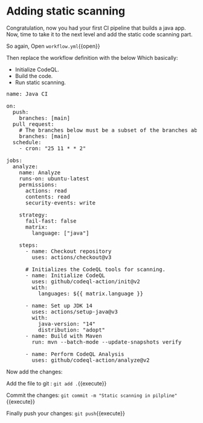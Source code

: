 # Adding static scanning

Congratulation, now you had your first CI pipeline that builds a java app.
Now, time to take it to the next level and add the static code scanning part.

So again, Open `workflow.yml`{{open}}

Then replace the workflow definition with the below
Which basically:

- Initialize CodeQL.
- Build the code.
- Run static scanning.

<pre class="file" data-filename="workflow.yml" data-target="prepend">
name: Java CI

on:
  push:
    branches: [main]
  pull_request:
    # The branches below must be a subset of the branches above
    branches: [main]
  schedule:
    - cron: "25 11 * * 2"

jobs:
  analyze:
    name: Analyze
    runs-on: ubuntu-latest
    permissions:
      actions: read
      contents: read
      security-events: write

    strategy:
      fail-fast: false
      matrix:
        language: ["java"]

    steps:
      - name: Checkout repository
        uses: actions/checkout@v3

      # Initializes the CodeQL tools for scanning.
      - name: Initialize CodeQL
        uses: github/codeql-action/init@v2
        with:
          languages: ${{ matrix.language }}

      - name: Set up JDK 14
        uses: actions/setup-java@v3
        with:
          java-version: "14"
          distribution: "adopt"
      - name: Build with Maven
        run: mvn --batch-mode --update-snapshots verify

      - name: Perform CodeQL Analysis
        uses: github/codeql-action/analyze@v2
</pre>

Now add the changes:

Add the file to git : `git add .`{{execute}}

Commit the changes: `git commit -m "Static scanning in pilpline"`{{execute}}  

Finally push your changes: `git push`{{execute}}

